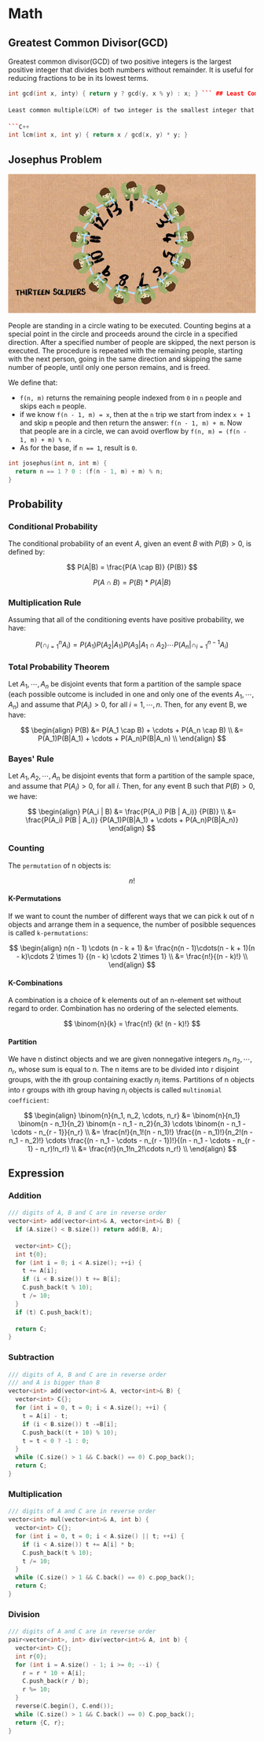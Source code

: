 # Math

## Greatest Common Divisor(GCD)

Greatest common divisor(GCD) of two positive integers is the largest positive integer that divides both numbers without remainder. It is useful for reducing fractions to be in its lowest terms.

```C++
int gcd(int x, inty) { return y ? gcd(y, x % y) : x; } ``` ## Least Common Multiple(LCM)

Least common multiple(LCM) of two integer is the smallest integer that is a multiple of both numbers.

```C++
int lcm(int x, int y) { return x / gcd(x, y) * y; }
```

## Josephus Problem

![josephus problem](images/math/josephus_problem.gif)

People are standing in a circle wating to be executed. Counting begins at a special point in the circle and proceeds around the circle in a specified direction. After a specified number of people are skipped, the next person is executed. The procedure is repeated with the remaining people, starting with the next person, going in the same direction and skipping the same number of people, until only one person remains, and is freed.

We define that:

- `f(n, m)` returns the remaining people indexed from `0` in `n` people and skips each `m` people.
- if we know `f(n - 1, m) = x`, then at the `n` trip we start from index `x + 1` and skip `m` people and then return the answer: `f(n - 1, m) + m`. Now that people are in a circle, we can avoid overflow by `f(n, m) = (f(n - 1, m) + m) % n`.
- As for the base, if `n == 1`, result is `0`.

```C++
int josephus(int n, int m) {
  return n == 1 ? 0 : (f(n - 1, m) + m) % n;
}
```

## Probability

### Conditional Probability

The conditional probability of an event $A$, given an event $B$ with $P(B) > 0$, is defined by:

$$
P(A|B) = \frac{P(A \cap B)} {P(B)}
$$

$$
P(A \cap B) = P(B) * P(A|B)
$$

### Multiplication Rule

Assuming that all of the conditioning events have positive probability, we have:

$$
P(\cap^{n}_{i = 1} A_{i}) = P(A_1) P(A_2 | A_1) P(A_3 | A_1 \cap A_2) \cdots P(A_n | \cap^{n - 1}_{i = 1} A_{i})
$$

### Total Probability Theorem

Let $A_1, \cdots, A_n$ be disjoint events that form a partition of the sample space (each possible outcome is included in one and only one of the events $A_1, \cdots, A_n$) and assume that $P(A_i) > 0$, for all $i = 1, \cdots, n$. Then, for any event B, we have:

$$
\begin{align}
P(B) &= P(A_1 \cap B) + \cdots + P(A_n \cap B) \\
     &= P(A_1)P(B|A_1) + \cdots + P(A_n)P(B|A_n) \\
\end{align}
$$

### Bayes' Rule

Let $A_1, A_2, \cdots, A_n$ be disjoint events that form a partition of the sample space, and assume that $P(A_i) > 0$, for all $i$. Then, for any event B such that $P(B) > 0$, we have:

$$
\begin{align}
P(A_i | B) &= \frac{P(A_i) P(B | A_i)} {P(B)} \\
           &= \frac{P(A_i) P(B | A_i)} {P(A_1)P(B|A_1) + \cdots + P(A_n)P(B|A_n)}
\end{align}
$$

### Counting

The `permutation` of n objects is:

$$
n!
$$

#### K-Permutations

If we want to count the number of different ways that we can pick k out of n objects and arrange them in a sequence, the number of posibble sequences is called `k-permutations`:

$$
\begin{align}
n(n - 1) \cdots (n - k + 1) &= \frac{n(n - 1)\cdots(n - k + 1)(n - k)\cdots 2 \times 1} {(n - k) \cdots 2 \times 1} \\
                            &= \frac{n!}{(n - k)!} \\
\end{align}
$$

#### K-Combinations

A combination is a choice of k elements out of an n-element set without regard to order. Combination has no ordering of the selected elements.

$$
\binom{n}{k} = \frac{n!} {k! (n - k)!}
$$

#### Partition

We have n distinct objects and we are given nonnegative integers $n_1, n_2, \cdots, n_r$, whose sum is equal to n. The n items are to be divided into r disjoint groups, with the ith group containing exactly $n_i$ items. Partitions of n objects into r groups with ith group having $n_i$ objects is called `multinomial coefficient`:

$$
\begin{align}
\binom{n}{n_1, n_2, \cdots, n_r} &= \binom{n}{n_1} \binom{n - n_1}{n_2} \binom{n - n_1 - n_2}{n_3} \cdots \binom{n - n_1 - \cdots - n_{r - 1}}{n_r} \\
&= \frac{n!}{n_1!(n - n_1)!} \frac{(n - n_1)!}{n_2!(n - n_1 - n_2)!} \cdots \frac{(n - n_1 - \cdots - n_{r - 1})!}{(n - n_1 - \cdots - n_{r - 1} - n_r)!n_r!} \\
&= \frac{n!}{n_1!n_2!\cdots n_r!} \\
\end{align}
$$

## Expression

### Addition

```C++
/// digits of A, B and C are in reverse order
vector<int> add(vector<int>& A, vector<int>& B) {
  if (A.size() < B.size()) return add(B, A);

  vector<int> C{};
  int t{0};
  for (int i = 0; i < A.size(); ++i) {
    t += A[i];
    if (i < B.size()) t += B[i];
    C.push_back(t % 10);
    t /= 10;
  }
  if (t) C.push_back(t);

  return C;
}
```

### Subtraction

```C++
/// digits of A, B and C are in reverse order
/// and A is bigger than B
vector<int> add(vector<int>& A, vector<int>& B) {
  vector<int> C{};
  for (int i = 0, t = 0; i < A.size(); ++i) {
    t = A[i] - t;
    if (i < B.size()) t -=B[i];
    C.push_back((t + 10) % 10);
    t = t < 0 ? -1 : 0;
  }
  while (C.size() > 1 && C.back() == 0) C.pop_back();
  return C;
}
```

### Multiplication

```C++
/// digits of A and C are in reverse order
vector<int> mul(vector<int>& A, int b) {
  vector<int> C{};
  for (int i = 0, t = 0; i < A.size() || t; ++i) {
    if (i < A.size()) t += A[i] * b;
    C.push_back(t % 10);
    t /= 10;
  }
  while (C.size() > 1 && C.back() == 0) c.pop_back();
  return C;
}
```

### Division

```C++
/// digits of A and C are in reverse order
pair<vector<int>, int> div(vector<int>& A, int b) {
  vector<int> C{};
  int r{0};
  for (int i = A.size() - 1; i >= 0; --i) {
    r = r * 10 + A[i];
    C.push_back(r / b);
    r %= 10;
  }
  reverse(C.begin(), C.end());
  while (C.size() > 1 && C.back() == 0) C.pop_back();
  return {C, r};
}
```
